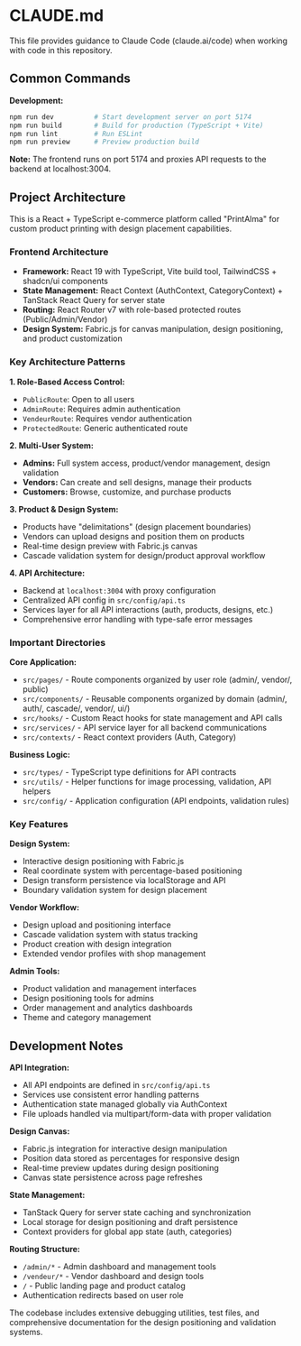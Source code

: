 # CLAUDE.md

This file provides guidance to Claude Code (claude.ai/code) when working with code in this repository.

## Common Commands

**Development:**
```bash
npm run dev          # Start development server on port 5174
npm run build        # Build for production (TypeScript + Vite)
npm run lint         # Run ESLint
npm run preview      # Preview production build
```

**Note:** The frontend runs on port 5174 and proxies API requests to the backend at localhost:3004.

## Project Architecture

This is a React + TypeScript e-commerce platform called "PrintAlma" for custom product printing with design placement capabilities.

### Frontend Architecture
- **Framework:** React 19 with TypeScript, Vite build tool, TailwindCSS + shadcn/ui components
- **State Management:** React Context (AuthContext, CategoryContext) + TanStack React Query for server state
- **Routing:** React Router v7 with role-based protected routes (Public/Admin/Vendor)
- **Design System:** Fabric.js for canvas manipulation, design positioning, and product customization

### Key Architecture Patterns

**1. Role-Based Access Control:**
- `PublicRoute`: Open to all users
- `AdminRoute`: Requires admin authentication  
- `VendeurRoute`: Requires vendor authentication
- `ProtectedRoute`: Generic authenticated route

**2. Multi-User System:**
- **Admins:** Full system access, product/vendor management, design validation
- **Vendors:** Can create and sell designs, manage their products
- **Customers:** Browse, customize, and purchase products

**3. Product & Design System:**
- Products have "delimitations" (design placement boundaries)
- Vendors can upload designs and position them on products
- Real-time design preview with Fabric.js canvas
- Cascade validation system for design/product approval workflow

**4. API Architecture:**
- Backend at `localhost:3004` with proxy configuration
- Centralized API config in `src/config/api.ts`
- Services layer for all API interactions (auth, products, designs, etc.)
- Comprehensive error handling with type-safe error messages

### Important Directories

**Core Application:**
- `src/pages/` - Route components organized by user role (admin/, vendor/, public)
- `src/components/` - Reusable components organized by domain (admin/, auth/, cascade/, vendor/, ui/)
- `src/hooks/` - Custom React hooks for state management and API calls
- `src/services/` - API service layer for all backend communications
- `src/contexts/` - React context providers (Auth, Category)

**Business Logic:**
- `src/types/` - TypeScript type definitions for API contracts
- `src/utils/` - Helper functions for image processing, validation, API helpers
- `src/config/` - Application configuration (API endpoints, validation rules)

### Key Features

**Design System:**
- Interactive design positioning with Fabric.js
- Real coordinate system with percentage-based positioning  
- Design transform persistence via localStorage and API
- Boundary validation system for design placement

**Vendor Workflow:**
- Design upload and positioning interface
- Cascade validation system with status tracking
- Product creation with design integration
- Extended vendor profiles with shop management

**Admin Tools:**
- Product validation and management interfaces
- Design positioning tools for admins
- Order management and analytics dashboards
- Theme and category management

## Development Notes

**API Integration:**
- All API endpoints are defined in `src/config/api.ts`
- Services use consistent error handling patterns
- Authentication state managed globally via AuthContext
- File uploads handled via multipart/form-data with proper validation

**Design Canvas:**
- Fabric.js integration for interactive design manipulation
- Position data stored as percentages for responsive design
- Real-time preview updates during design positioning
- Canvas state persistence across page refreshes

**State Management:**
- TanStack Query for server state caching and synchronization
- Local storage for design positioning and draft persistence
- Context providers for global app state (auth, categories)

**Routing Structure:**
- `/admin/*` - Admin dashboard and management tools
- `/vendeur/*` - Vendor dashboard and design tools  
- `/` - Public landing page and product catalog
- Authentication redirects based on user role

The codebase includes extensive debugging utilities, test files, and comprehensive documentation for the design positioning and validation systems.